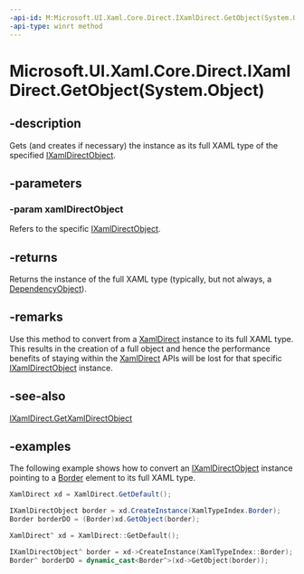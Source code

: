 ```yaml
---
-api-id: M:Microsoft.UI.Xaml.Core.Direct.IXamlDirect.GetObject(System.Object)
-api-type: winrt method
---
```


# Microsoft.UI.Xaml.Core.Direct.IXamlDirect.GetObject(System.Object)

<!--
public object GetObject (object xamlDirectObject);
-->

## -description

Gets (and creates if necessary) the instance as its full XAML type of the specified [IXamlDirectObject](ixamldirectobject.md). 

## -parameters

### -param xamlDirectObject

Refers to the specific [IXamlDirectObject](ixamldirectobject.md).

## -returns

Returns the instance of the full XAML type (typically, but not always, a [DependencyObject](/uwp/api/windows.ui.xaml.dependencyobject)).

## -remarks

Use this method to convert from a [XamlDirect](xamldirect.md) instance to its full XAML type. This results in the creation of a full object and hence the performance benefits of staying within the [XamlDirect](xamldirect.md) APIs will be lost for that specific [IXamlDirectObject](ixamldirectobject.md) instance.

## -see-also

[IXamlDirect.GetXamlDirectObject](ixamldirect_getxamldirectobject_197339041.md)

## -examples

The following example shows how to convert an [IXamlDirectObject](ixamldirectobject.md) instance pointing to a [Border](/uwp/api/windows.ui.xaml.controls.border) element to its full XAML type.

```C#
XamlDirect xd = XamlDirect.GetDefault();

IXamlDirectObject border = xd.CreateInstance(XamlTypeIndex.Border);
Border borderDO = (Border)xd.GetObject(border);
```

```CPP
XamlDirect^ xd = XamlDirect::GetDefault();

IXamlDirectObject^ border = xd->CreateInstance(XamlTypeIndex::Border);
Border^ borderDO = dynamic_cast<Border^>(xd->GetObject(border));
```
